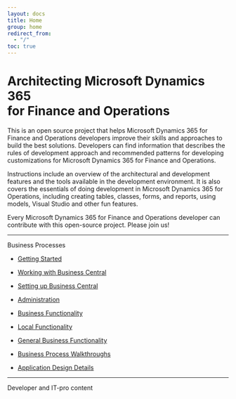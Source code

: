 ```yaml
---
layout: docs
title: Home
group: home
redirect_from:
  - "/"
toc: true
---
```


# Architecting Microsoft Dynamics 365</br>for Finance and Operations

This is an open source project that helps Microsoft Dynamics 365 for Finance and Operations developers improve their skills and approaches to build the best solutions. Developers can find information that describes the rules of development approach and recommended patterns for developing customizations for Microsoft Dynamics 365 for Finance and Operations.

Instructions include an overview of the architectural and development features and the tools available in the development environment. It is also covers the essentials of doing development in Microsoft Dynamics 365 for Operations, including creating tables, classes, forms, and reports, using models, Visual Studio and other fun features.

Every Microsoft Dynamics 365 for Finance and Operations developer can contribute with this open-source project. Please join us!

---

<div class="row">
<div class="col-6 font-weight-bold">
	Business Processes
</div>
<div class="col-6">

- [Getting Started](https://zakharov.com)

- [Working with Business Central](https://zakharov.com)

- [Setting up Business Central](https://zakharov.com)

- [Administration](https://zakharov.com)

- [Business Functionality](https://zakharov.com)

- [Local Functionality](https://zakharov.com)

- [General Business Functionality](https://zakharov.com)

- [Business Process Walkthroughs](https://zakharov.com)

- [Application Design Details](https://zakharov.com)

</div>
</div>

---

<div class="row">
<div class="col-6 font-weight-bold">
	Developer and IT-pro content
</div>
</div>
